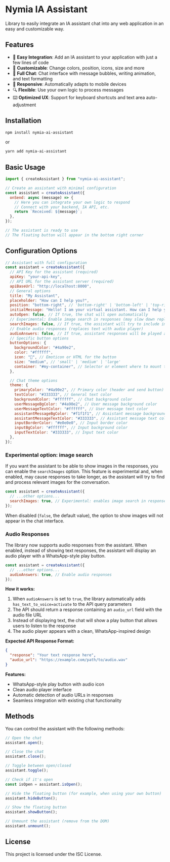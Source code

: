 # Nymia IA Assistant

Library to easily integrate an IA assistant chat into any web application in an easy and customizable way.

## Features

- 🎯 **Easy Integration**: Add an IA assistant to your application with just a few lines of code
- 🎨 **Customizable**: Change colors, position, icons, size and more
- 💬 **Full Chat**: Chat interface with message bubbles, writing animation, and text formatting
- 📱 **Responsive**: Automatically adapts to mobile devices
- 🔍 **Flexible**: Use your own logic to process messages
- ⌨️ **Optimized UX**: Support for keyboard shortcuts and text area auto-adjustment

## Installation

```bash
npm install nymia-ai-assistant
```

or

```bash
yarn add nymia-ai-assistant
```

## Basic Usage

```javascript
import { createAssistant } from "nymia-ai-assistant";

// Create an assistant with minimal configuration
const assistant = createAssistant({
  onSend: async (message) => {
    // Here you can integrate your own logic to respond
    // Connect with your backend, IA API, etc.
    return `Received: ${message}`;
  },
});

// The assistant is ready to use
// The floating button will appear in the bottom right corner
```

## Configuration Options

```javascript
// Assistant with full configuration
const assistant = createAssistant({
  // API Key for the assistant (required)
  apiKey: "your-api-key",
  // API URL for the assistant server (required)
  apiBaseUrl: "http://localhost:8000",
  // General options
  title: "My Assistant",
  placeholder: "How can I help you?",
  position: "bottom-right", // 'bottom-right' | 'bottom-left' | 'top-right' | 'top-left'
  initialMessage: "Hello! I am your virtual assistant. How can I help you?",
  autoOpen: false, // If true, the chat will open automatically
  // Experimental: Enable image search in responses (may slow down replies)
  searchImages: false, // If true, the assistant will try to include images in the response. This is experimental and may make responses slower,
  // Enable audio responses (replaces text with audio player)
  audioAnswers: false, // If true, assistant responses will be played as audio with a WhatsApp-style play button
  // Specific button options
  buttonOptions: {
    backgroundColor: "#4a90e2",
    color: "#ffffff",
    icon: "💬", // Emoticon or HTML for the button
    size: "medium", // 'small' | 'medium' | 'large'
    container: "#my-container", // Selector or element where to mount the button
  },

  // Chat theme options
  theme: {
    primaryColor: "#4a90e2", // Primary color (header and send button)
    textColor: "#333333", // General text color
    backgroundColor: "#ffffff", // Chat background color
    userMessageBgColor: "#4a90e2", // User message background color
    userMessageTextColor: "#ffffff", // User message text color
    assistantMessageBgColor: "#f1f1f1", // Assistant message background color
    assistantMessageTextColor: "#333333", // Assistant message text color
    inputBorderColor: "#e0e0e0", // Input border color
    inputBgColor: "#ffffff", // Input background color
    inputTextColor: "#333333", // Input text color
  },
});
```

### Experimental option: image search

If you want the assistant to be able to show images in the responses, you can enable the `searchImages` option. This feature is experimental and, when enabled, may cause responses to take longer, as the assistant will try to find and process relevant images for the conversation.

```javascript
const assistant = createAssistant({
  // ...other options...
  searchImages: true, // Experimental: enables image search in responses
});
```

When disabled (`false`, the default value), the option to show images will not appear in the chat interface.

### Audio Responses

The library now supports audio responses from the assistant. When enabled, instead of showing text responses, the assistant will display an audio player with a WhatsApp-style play button.

```javascript
const assistant = createAssistant({
  // ...other options...
  audioAnswers: true, // Enable audio responses
});
```

**How it works:**

1. When `audioAnswers` is set to `true`, the library automatically adds `has_text_to_voice=activate` to the API query parameters
2. The API should return a response containing an `audio_url` field with the audio file URL
3. Instead of displaying text, the chat will show a play button that allows users to listen to the response
4. The audio player appears with a clean, WhatsApp-inspired design

**Expected API Response Format:**

```json
{
  "response": "Your text response here",
  "audio_url": "https://example.com/path/to/audio.wav"
}
```

**Features:**

- WhatsApp-style play button with audio icon
- Clean audio player interface
- Automatic detection of audio URLs in responses
- Seamless integration with existing chat functionality

## Methods

You can control the assistant with the following methods:

```javascript
// Open the chat
assistant.open();

// Close the chat
assistant.close();

// Toggle between open/closed
assistant.toggle();

// Check if it's open
const isOpen = assistant.isOpen();

// Hide the floating button (for example, when using your own button)
assistant.hideButton();

// Show the floating button
assistant.showButton();

// Unmount the assistant (remove from the DOM)
assistant.unmount();
```

## License

This project is licensed under the ISC License.
